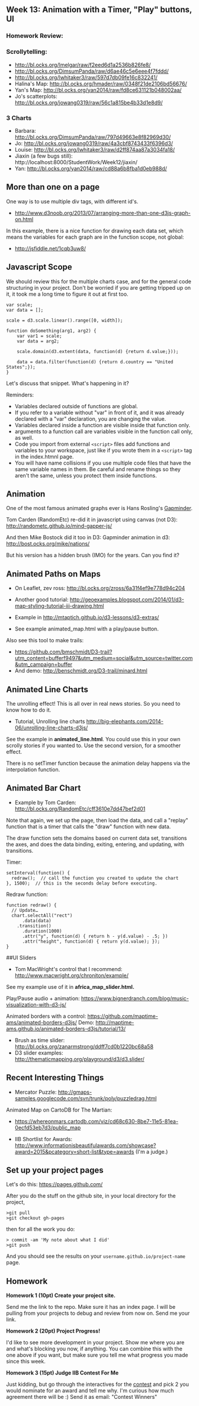 
## Week 13: Animation with a Timer, "Play" buttons, UI


### Homework Review:

### Scrollytelling:

* http://bl.ocks.org/lmelgar/raw/f2eed6d1a2536b826fe8/
* http://bl.ocks.org/DimsumPanda/raw/d6ae46c5e6eee4f7fddd/
* http://bl.ocks.org/lwhitaker3/raw/597d7db09fe16c832241/
* Halina's Map: http://bl.ocks.org/hmader/raw/0348f21de2106bd56676/
* Yan's Map: http://bl.ocks.org/yan2014/raw/fd8ce631121b048002aa/
* Jo's scatterplots: http://bl.ocks.org/jowang0319/raw/56c1a815be4b33d1e8d9/


### 3 Charts

* Barbara: http://bl.ocks.org/DimsumPanda/raw/797d49663e8f82969d30/
* Jo: http://bl.ocks.org/jowang0319/raw/4a3cbf8743433f6396d3/
* Louise: http://bl.ocks.org/lwhitaker3/raw/d2ff874aa87a3034fa18/
* Jiaxin (a few bugs still): http://localhost:8000/StudentWork/Week12/jiaxin/
* Yan: http://bl.ocks.org/yan2014/raw/cd88a6b8fba1d0eb988d/


## More than one on a page

One way is to use multiple div tags, with different id's.

* http://www.d3noob.org/2013/07/arranging-more-than-one-d3js-graph-on.html

In this example, there is a nice function for drawing each data set, which means the variables for each graph are in the function scope, not global:

* http://jsfiddle.net/1cqb3uw8/


## Javascript Scope


We should review this for the multiple charts case, and for the general code structuring in your project.  Don't be worried if you are getting tripped up on it, it took me a long time to figure it out at first too.

````
var scale;
var data = [];

scale = d3.scale.linear().range([0, width]);

function doSomething(arg1, arg2) {
    var var1 = scale;
    var data = arg2;

    scale.domain(d3.extent(data, function(d) {return d.value;}));

    data = data.filter(function(d) {return d.country == "United States";});
}

````

Let's discuss that snippet. What's happening in it?

Reminders:

* Variables declared outside of functions are global.
* If you refer to a variable without "var" in front of it, and it was already declared with a "var" declaration, you are changing the value.
* Variables declared inside a function are visible inside that function only.
* arguments to a function call are variables visible in the function call only, as well.
* Code you import from external `<script>` files add functions and variables to your workspace, just like if you wrote them in a `<script>` tag in the index.htmnl page.
* You will have name collisions if you use multiple code files that have the same variable names in them.  Be careful and rename things so they aren't the same, unless you protect them inside functions.


## Animation


One of the most famous animated graphs ever is Hans Rosling's [Gapminder](http://www.gapminder.org/world/#$majorMode=chart$is;shi=t;ly=2003;lb=f;il=t;fs=11;al=30;stl=t;st=t;nsl=t;se=t$wst;tts=C$ts;sp=5.59290322580644;ti=2013$zpv;v=0$inc_x;mmid=XCOORDS;iid=phAwcNAVuyj1jiMAkmq1iMg;by=ind$inc_y;mmid=YCOORDS;iid=phAwcNAVuyj2tPLxKvvnNPA;by=ind$inc_s;uniValue=8.21;iid=phAwcNAVuyj0XOoBL_n5tAQ;by=ind$inc_c;uniValue=255;gid=CATID0;by=grp$map_x;scale=log;dataMin=194;dataMax=96846$map_y;scale=lin;dataMin=23;dataMax=86$map_s;sma=49;smi=2.65$cd;bd=0$inds=;example=75).

Tom Carden (RandomEtc) re-did it in javascript using canvas (not D3):
http://randometc.github.io/mind-gapper-js/

And then Mike Bostock did it too in D3:
Gapminder animation in d3: http://bost.ocks.org/mike/nations/

But his version has a hidden brush (IMO) for the years. Can you find it?


## Animated Paths on Maps

* On Leaflet, zev ross: http://bl.ocks.org/zross/6a31f4ef9e778d94c204

* Another good tutorial: http://geoexamples.blogspot.com/2014/01/d3-map-styling-tutorial-iii-drawing.html

* Example in http://mtaptich.github.io/d3-lessons/d3-extras/

* See example animated_map.html with a play/pause button.

Also see this tool to make trails:

* https://github.com/bmschmidt/D3-trail?utm_content=bufferf9497&utm_medium=social&utm_source=twitter.com&utm_campaign=buffer
* And demo: http://benschmidt.org/D3-trail/minard.html


## Animated Line Charts

The unrolling effect!  This is all over in real news stories.  So you need to know how to do it.

* Tutorial, Unrolling line charts http://big-elephants.com/2014-06/unrolling-line-charts-d3js/

See the example in **animated_line.html**.  You could use this in your own scrolly stories if you wanted to.  Use the second version, for a smoother effect.

There is no setTimer function because the animation delay happens via the interpolation function.


## Animated Bar Chart

* Example by Tom Carden: http://bl.ocks.org/RandomEtc/cff3610e7dd47bef2d01

Note that again, we set up the page, then load the data, and call a "replay" function that is a timer that calls the "draw" function with new data.

The draw function sets the domains based on current data set, transitions the axes, and does the data binding, exiting, entering, and updating, with transitions.

Timer:

````
setInterval(function() {
  redraw();  // call the function you created to update the chart
}, 1500);  // this is the seconds delay before executing.
````

Redraw function:

````
function redraw() {
  // Update…
  chart.selectAll("rect")
      .data(data)
    .transition()
      .duration(1000)
      .attr("y", function(d) { return h - y(d.value) - .5; })
      .attr("height", function(d) { return y(d.value); });
}
````


##UI Sliders

* Tom MacWright's control that I recommend: http://www.macwright.org/chroniton/example/

See my example use of it in **africa_map_slider.html.**

Play/Pause audio + animation: https://www.bignerdranch.com/blog/music-visualization-with-d3-js/

Animated borders with a control: https://github.com/maptime-ams/animated-borders-d3js/
Demo: http://maptime-ams.github.io/animated-borders-d3js/tutorial/13/


* Brush as time slider: http://bl.ocks.org/zanarmstrong/ddff7cd0b1220bc68a58
* D3 slider examples: http://thematicmapping.org/playground/d3/d3.slider/

## Recent Interesting Things

* Mercator Puzzle: http://gmaps-samples.googlecode.com/svn/trunk/poly/puzzledrag.html

Animated Map on CartoDB for The Martian:

* https://whereonmars.cartodb.com/viz/cd68c630-8be7-11e5-81ea-0ecfd53eb7d3/public_map

* IIB Shortlist for Awards: http://www.informationisbeautifulawards.com/showcase?award=2015&pcategory=short-list&type=awards (I'm a judge.)


## Set up your project pages

Let's do this:
https://pages.github.com/

After you do the stuff on the github site, in your local directory for the project,

````
>git pull
>git checkout gh-pages
````

then for all the work you do:

````
> commit -am 'My note about what I did'
>git push
````

And you should see the results on your `username.github.io/project-name` page.


## Homework

**Homework 1 (10pt) Create your project site.**

Send me the link to the repo. Make sure it has an index page.  I will be pulling from your projects to debug and review from now on.  Send me your link.

**Homework 2 (20pt) Project Progress!**

I'd like to see more development in your project.  Show me where you are and what's blocking you now, if anything.  You can combine this with the one above if you want, but make sure you tell me what progress you made since this week.

**Homework 3 (15pt) Judge IIB Contest For Me**

Just kidding, but go through the interactives for the [contest](http://www.informationisbeautifulawards.com/showcase?award=2015&pcategory=short-list&type=awards) and pick 2 you would nominate for an award and tell me why. I'm curious how much agreement there will be :)  Send it as email: "Contest Winners"




